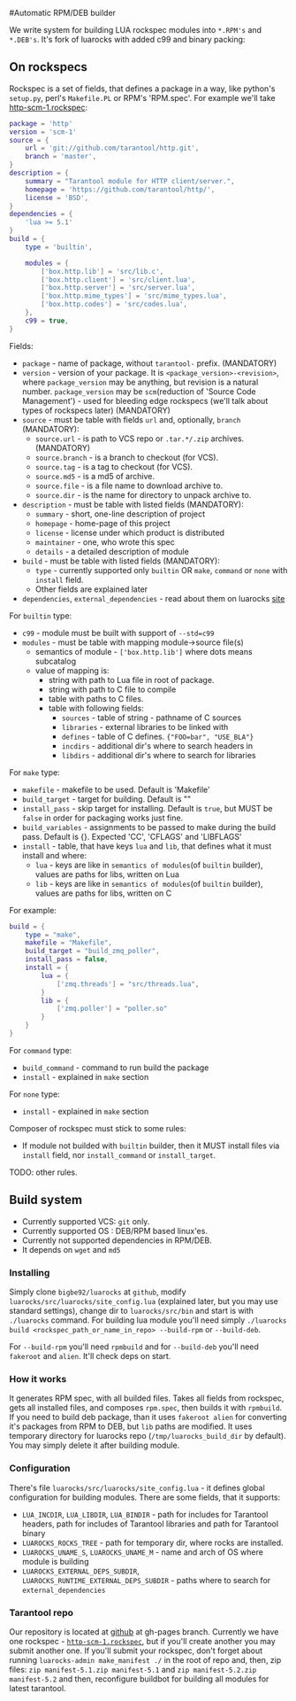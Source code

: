 #Automatic RPM/DEB builder

We write system for building LUA rockspec modules into `*.RPM's` and `*.DEB's`. It's fork of luarocks with added c99 and binary packing:

## On rockspecs

Rockspec is a set of fields, that defines a package in a way, like python's `setup.py`, perl's `Makefile.PL` or RPM's 'RPM.spec'. For example we'll take [http-scm-1.rockspec][http_rspc]:

```lua
package = 'http'
version = 'scm-1'
source = {
    url = 'git://github.com/tarantool/http.git',
    branch = 'master',
}
description = {
    summary = "Tarantool module for HTTP client/server.",
    homepage = 'https://github.com/tarantool/http/',
    license = 'BSD',
}
dependencies = {
    'lua >= 5.1'
}
build = {
    type = 'builtin',

    modules = {
        ['box.http.lib'] = 'src/lib.c',
        ['box.http.client'] = 'src/client.lua',
        ['box.http.server'] = 'src/server.lua',
        ['box.http.mime_types'] = 'src/mime_types.lua',
        ['box.http.codes'] = 'src/codes.lua',
    },
    c99 = true,
}
```

Fields:

* `package` - name of package, without `tarantool-` prefix. (MANDATORY)
* `version` - version of your package. It is `<package_version>-<revision>`, where `package_version` may be anything, but revision is a natural number. `package_version` may be `scm`(reduction of 'Source Code Management') - used for bleeding edge rockspecs (we'll talk about types of rockspecs later) (MANDATORY)
* `source` - must be table with fields `url` and, optionally, `branch` (MANDATORY):
    * `source.url` - is path to VCS repo or `.tar.*/.zip` archives. (MANDATORY)
    * `source.branch` - is a branch to checkout (for VCS).
    * `source.tag` - is a tag to checkout (for VCS).
    * `source.md5` - is a md5 of archive.
    * `source.file` - is a file name to download archive to.
    * `source.dir` - is the name for directory to unpack archive to.
* `description` - must be table with listed fields (MANDATORY):
    * `summary` - short, one-line description of project
    * `homepage` - home-page of this project
    * `license` - license under which product is distributed
    * `maintainer` - one, who wrote this spec
    * `details` - a detailed description of module
* `build` - must be table with listed fields (MANDATORY):
    * `type` - currently supported only `builtin` OR `make`, `command` or `none` with `install` field.
    * Other fields are explained later
* `dependencies`, `external_dependencies` - read about them on luarocks [site](http://www.luarocks.org/en/Rockspec_format)

For `builtin` type:

* `c99` - module must be built with support of `--std=c99`
* `modules` - must be table with mapping module->source file(s)
    * semantics of module - `['box.http.lib']` where dots means subcatalog
    * value of mapping is:
        * string with path to Lua file in root of package.
        * string with path to C file to compile
        * table with paths to C files.
        * table with following fields:
            * `sources` - table of string - pathname of C sources
            * `libraries` - external libraries to be linked with
            * `defines` - table of C defines. `{"FOO=bar", "USE_BLA"}`
            * `incdirs` - additional dir's where to search headers in
            * `libdirs` - additional dir's where to search for libraries

For `make` type:

* `makefile` - makefile to be used. Default is 'Makefile'
* `build_target` - target for building. Default is ""
* `install_pass` - skip target for installing. Default is `true`, but MUST be `false` in order for packaging works just fine.
* `build_variables` - assignments to be passed to make during the build pass. Default is {}. Expected 'CC', 'CFLAGS' and 'LIBFLAGS'
* `install` - table, that have keys `lua` and `lib`, that defines what it must install and where:
    * `lua` - keys are like in `semantics of modules`(of `builtin` builder), values are paths for libs, written on Lua
    * `lib` - keys are like in `semantics of modules`(of `builtin` builder), values are paths for libs, written on C

For example:

```lua 
build = {
    type = "make",
    makefile = "Makefile",
    build_target = "build_zmq_poller",
    install_pass = false,
    install = {
        lua = {
            ['zmq.threads'] = "src/threads.lua",
        }
        lib = {
            ['zmq.poller'] = "poller.so"
        }
    }
}
```

For `command` type:

* `build_command` - command to run build the package
* `install` - explained in `make` section

For `none` type:

* `install` - explained in `make` section

Composer of rockspec must stick to some rules:

* If module not builded with `builtin` builder, then it MUST install files via `install` field, nor `install_command` or `install_target`.

TODO: other rules.

## Build system

* Currently supported VCS: `git` only.
* Currently supported OS : DEB/RPM based linux'es.
* Currently not supported dependencies in RPM/DEB.
* It depends on `wget` and `md5`


### Installing

Simply clone `bigbe92/luarocks` at `github`, modify `luarocks/src/luarocks/site_config.lua` (explained later, but you may use standard settings), change dir to `luarocks/src/bin` and start is with `./luarocks` command.
For building lua module you'll need simply `./luarocks build <rockspec_path_or_name_in_repo> --build-rpm` or `--build-deb`.

For `--build-rpm` you'll need `rpmbuild` and for `--build-deb` you'll need `fakeroot` and `alien`. It'll check deps on start.

### How it works

It generates RPM spec, with all builded files. Takes all fields from rockspec, gets all installed files, and composes `rpm.spec`, then builds it with `rpmbuild`. If you need to build deb package, than it uses `fakeroot alien` for converting it's packages from RPM to DEB, but `lib` paths are modified.
It uses temporary directory for luarocks repo (`/tmp/luarocks_build_dir` by default). You may simply delete it after building module.

### Configuration

There's file `luarocks/src/luarocks/site_config.lua` - it defines global configuration for building modules. There are some fields, that it supports:

* `LUA_INCDIR`, `LUA_LIBDIR`, `LUA_BINDIR` - path for includes for Tarantool headers, path for includes of Tarantool libraries and path for Tarantool binary
* `LUAROCKS_ROCKS_TREE` - path for temporary dir, where rocks are installed.
* `LUAROCKS_UNAME_S`, `LUAROCKS_UNAME_M` - name and arch of OS where module is building
* `LUAROCKS_EXTERNAL_DEPS_SUBDIR`, `LUAROCKS_RUNTIME_EXTERNAL_DEPS_SUBDIR` - paths where to search for `external_dependencies`

### Tarantool repo

Our repository is located at [github](http://github.com/tarantool/rocks/tree/gh-pages) at gh-pages branch.
Currently we have one rockspec - [`http-scm-1.rockspec`][http_rspc], but if you'll create another you may submit another one.
If you'll submit your rockspec, don't forget about running `luarocks-admin make_manifest ./` in the root of repo and, then, zip files:
`zip manifest-5.1.zip manifest-5.1` and `zip manifest-5.2.zip manifest-5.2` and then, reconfigure buildbot for building all modules for latest tarantool.

[http_rspc]: https://github.com/tarantool/rocks/blob/gh-pages/http-scm-1.rockspec
